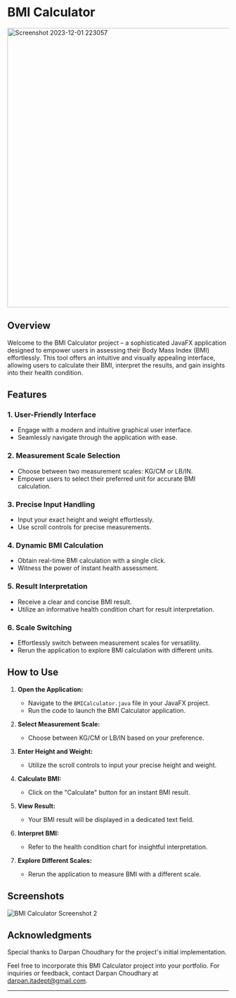 # BMI Calculator

<img width="635" alt="Screenshot 2023-12-01 223057" src="https://github.com/darpanITadept/BMI_Calculator/assets/112990024/b10d24db-53f5-42f6-aea6-859242070dfe">

## Overview
Welcome to the BMI Calculator project – a sophisticated JavaFX application designed to empower users in assessing their Body Mass Index (BMI) effortlessly. This tool offers an intuitive and visually appealing interface, allowing users to calculate their BMI, interpret the results, and gain insights into their health condition.

## Features

### 1. **User-Friendly Interface**
   - Engage with a modern and intuitive graphical user interface.
   - Seamlessly navigate through the application with ease.

### 2. **Measurement Scale Selection**
   - Choose between two measurement scales: KG/CM or LB/IN.
   - Empower users to select their preferred unit for accurate BMI calculation.

### 3. **Precise Input Handling**
   - Input your exact height and weight effortlessly.
   - Use scroll controls for precise measurements.

### 4. **Dynamic BMI Calculation**
   - Obtain real-time BMI calculation with a single click.
   - Witness the power of instant health assessment.

### 5. **Result Interpretation**
   - Receive a clear and concise BMI result.
   - Utilize an informative health condition chart for result interpretation.

### 6. **Scale Switching**
   - Effortlessly switch between measurement scales for versatility.
   - Rerun the application to explore BMI calculation with different units.

## How to Use

1. **Open the Application:**
   - Navigate to the `BMICalculator.java` file in your JavaFX project.
   - Run the code to launch the BMI Calculator application.

2. **Select Measurement Scale:**
   - Choose between KG/CM or LB/IN based on your preference.

3. **Enter Height and Weight:**
   - Utilize the scroll controls to input your precise height and weight.

4. **Calculate BMI:**
   - Click on the "Calculate" button for an instant BMI result.

5. **View Result:**
   - Your BMI result will be displayed in a dedicated text field.

6. **Interpret BMI:**
   - Refer to the health condition chart for insightful interpretation.

7. **Explore Different Scales:**
   - Rerun the application to measure BMI with a different scale.

## Screenshots

![BMI Calculator Screenshot 2](bmi_calculator_screenshot2.png)

## Acknowledgments

Special thanks to Darpan Choudhary for the project's initial implementation.

Feel free to incorporate this BMI Calculator project into your portfolio. For inquiries or feedback, contact Darpan Choudhary at darpan.itadept@gmail.com.

---
